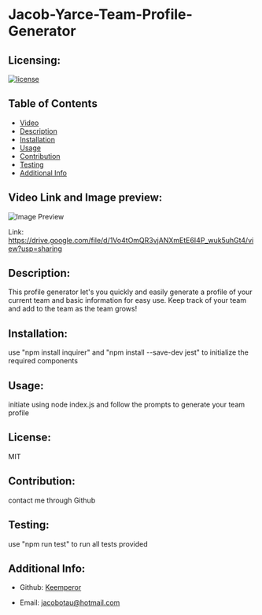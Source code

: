 # Jacob-Yarce-Team-Profile-Generator

  ## Licensing:
  [![license](https://img.shields.io/badge/license--blue)](https://shields.io)

  ## Table of Contents 
  - [Video](#video)
  - [Description](#description)
  - [Installation](#installation)
  - [Usage](#guidelines)
  - [Contribution](#contribution)
  - [Testing](#testing)
  - [Additional Info](#additional-info)

  ## Video Link and Image preview:

  ![Image Preview](../src/JY-team-generator-sample.png)

  Link: https://drive.google.com/file/d/1Vo4tOmQR3vjANXmEtE6I4P_wuk5uhGt4/view?usp=sharing

  ## Description:
  This profile generator let's you quickly and easily generate a profile of your current team and basic information for easy use. Keep track of your team and add to the team as the team grows!

  ## Installation:
  use "npm install inquirer" and "npm install --save-dev jest" to initialize the required components

  ## Usage:
  initiate using node index.js and follow the prompts to generate your team profile

  ## License:
  
  MIT

  ## Contribution:
  contact me through Github

  ## Testing:
  use "npm run test" to run all tests provided

  ## Additional Info:
  - Github: [Keemperor](https://github.com/Keemperor)

  - Email: jacobotau@hotmail.com 